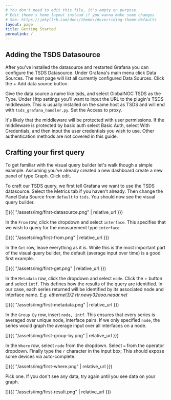 ```yaml
---
# You don't need to edit this file, it's empty on purpose.
# Edit theme's home layout instead if you wanna make some changes
# See: https://jekyllrb.com/docs/themes/#overriding-theme-defaults
layout: page
title: Getting Started
permalink: /
---
```


## Adding the TSDS Datasource

After you've installed the datasource and restarted Grafana you can
configure the TSDS Datasource. Under Grafana's main menu click Data
Sources. The next page will list all currently configured Data
Sources. Click the + Add data source button.

Give the data source a name like tsds, and select GlobalNOC TSDS as
the Type. Under Http settings you'll want to input the URL to the
plugin's TSDS middleware. This is usually installed on the same host
as TSDS and will end with `tsds_grafana_handler.py`. Set the Access to
proxy.

It's likely that the middleware will be protected with user
permissions. If the middleware is protected by basic auth select Basic
Auth, select With Credentials, and then input the user credentials you
wish to use. Other authentication methods are not covered in this
guide.

## Crafting your first query

To get familiar with the visual query builder let's walk though a
simple example. Assuming you've already created a new dashboard create
a new panel of type Graph. Click edit.

To craft our TSDS query, we first tell Grafana we want to use the TSDS
datasource. Select the Metrics tab if you haven't already. Then change
the Panel Data Source from `default` to `tsds`. You should now see the
visual query builder.

[]({{ "/assets/img/first-datasource.png" | relative_url }})

In the `From` row, click the dropdown and select `interface`. This
specifies that we wish to query for the measurement type `interface`.

[]({{ "/assets/img/first-from.png" | relative_url }})

In the `Get` row, leave everything as it is. While this is the most
important part of the visual query builder, the default (average input
over time) is a good first example.

[]({{ "/assets/img/first-get.png" | relative_url }})

In the `Metadata` row, click the dropdown and select `node`. Click
the + button and select `intf`. This defines how the results of the
query are identified. In our case, each series returned will be
identified by its associated node and interface
name. *E.g. ethernet3/2 rtr.newy32aoa.neaar.net*

[]({{ "/assets/img/first-metadata.png" | relative_url }})

In the `Group By` row, insert `node, intf`. This ensures that every
series is averaged over unique node, interface pairs. If we only
specified `node`, the series would graph the average input over all
interfaces on a node.

[]({{ "/assets/img/first-group-by.png" | relative_url }})

In the `Where` row, select `node` from the dropdown. Select `=` from
the operator dropdown. Finally type the `r` character in the input
box; This should expose some devices via auto-complete.

[]({{ "/assets/img/first-where.png" | relative_url }})

Pick one. If you don't see any data, try again until you see data on
your graph.

[]({{ "/assets/img/first-result.png" | relative_url }})
